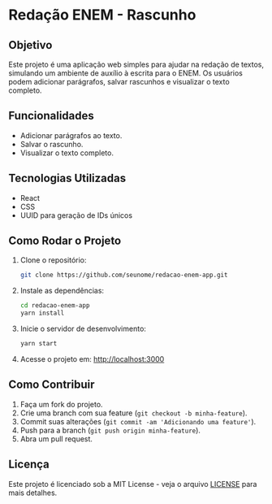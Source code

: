# Redação ENEM - Rascunho

## Objetivo
Este projeto é uma aplicação web simples para ajudar na redação de textos, simulando um ambiente de auxílio à escrita para o ENEM. Os usuários podem adicionar parágrafos, salvar rascunhos e visualizar o texto completo.

## Funcionalidades
- Adicionar parágrafos ao texto.
- Salvar o rascunho.
- Visualizar o texto completo.

## Tecnologias Utilizadas
- React
- CSS
- UUID para geração de IDs únicos

## Como Rodar o Projeto

1. Clone o repositório:
    ```bash
    git clone https://github.com/seunome/redacao-enem-app.git
    ```

2. Instale as dependências:
    ```bash
    cd redacao-enem-app
    yarn install
    ```

3. Inicie o servidor de desenvolvimento:
    ```bash
    yarn start
    ```

4. Acesse o projeto em: [http://localhost:3000](http://localhost:3000)

## Como Contribuir

1. Faça um fork do projeto.
2. Crie uma branch com sua feature (`git checkout -b minha-feature`).
3. Commit suas alterações (`git commit -am 'Adicionando uma feature'`).
4. Push para a branch (`git push origin minha-feature`).
5. Abra um pull request.

## Licença
Este projeto é licenciado sob a MIT License - veja o arquivo [LICENSE](LICENSE) para mais detalhes.
